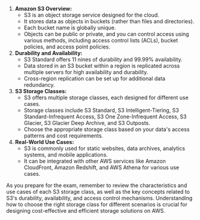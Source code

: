 1. **Amazon S3 Overview:**
    - S3 is an object storage service designed for the cloud.
    - It stores data as objects in buckets (rather than files and directories).
    - Each bucket name is globally unique.
    - Objects can be public or private, and you can control access using various methods, including access control lists (ACLs), bucket policies, and access point policies.
2. **Durability and Availability:**
    - S3 Standard offers 11 nines of durability and 99.99% availability.
    - Data stored in an S3 bucket within a region is replicated across multiple servers for high availability and durability.
    - Cross-region replication can be set up for additional data redundancy.
3. **S3 Storage Classes:**
    - S3 offers multiple storage classes, each designed for different use cases.
    - Storage classes include S3 Standard, S3 Intelligent-Tiering, S3 Standard-Infrequent Access, S3 One Zone-Infrequent Access, S3 Glacier, S3 Glacier Deep Archive, and S3 Outposts.
    - Choose the appropriate storage class based on your data's access patterns and cost requirements.
4. **Real-World Use Cases:**
    - S3 is commonly used for static websites, data archives, analytics systems, and mobile applications.
    - It can be integrated with other AWS services like Amazon CloudFront, Amazon Redshift, and AWS Athena for various use cases.

As you prepare for the exam, remember to review the characteristics and use cases of each S3 storage class, as well as the key concepts related to S3's durability, availability, and access control mechanisms. Understanding how to choose the right storage class for different scenarios is crucial for designing cost-effective and efficient storage solutions on AWS.